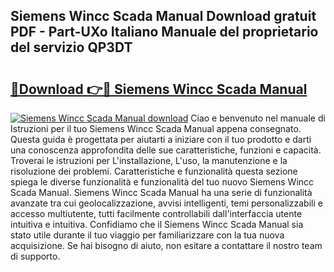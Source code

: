## Siemens Wincc Scada Manual Download gratuit PDF - Part-UXo Italiano Manuale del proprietario del servizio QP3DT

# <h2><a href="http://dfapi1.blite.top/?on=Siemens+Wincc+Scada+Manual">🔗Download 👉🔴 Siemens Wincc Scada Manual</a></h2>

[![Siemens Wincc Scada Manual download](https://i.imgur.com/lujVjoI.png)](http://dfapi1.blite.top/?on=Siemens+Wincc+Scada+Manual)
Ciao e benvenuto nel manuale di Istruzioni per il tuo Siemens Wincc Scada Manual appena consegnato. Questa guida è progettata per aiutarti a iniziare con il tuo prodotto e darti una conoscenza approfondita delle sue caratteristiche, funzioni e capacità. Troverai le istruzioni per L'installazione, L'uso, la manutenzione e la risoluzione dei problemi. Caratteristiche e funzionalità questa sezione spiega le diverse funzionalità e funzionalità del tuo nuovo Siemens Wincc Scada Manual. Siemens Wincc Scada Manual ha una serie di funzionalità avanzate tra cui geolocalizzazione, avvisi intelligenti, temi personalizzabili e accesso multiutente, tutti facilmente controllabili dall'interfaccia utente intuitiva e intuitiva. Confidiamo che il Siemens Wincc Scada Manual sia stato utile durante il tuo viaggio per familiarizzare con la tua nuova acquisizione. Se hai bisogno di aiuto, non esitare a contattare il nostro team di supporto.
